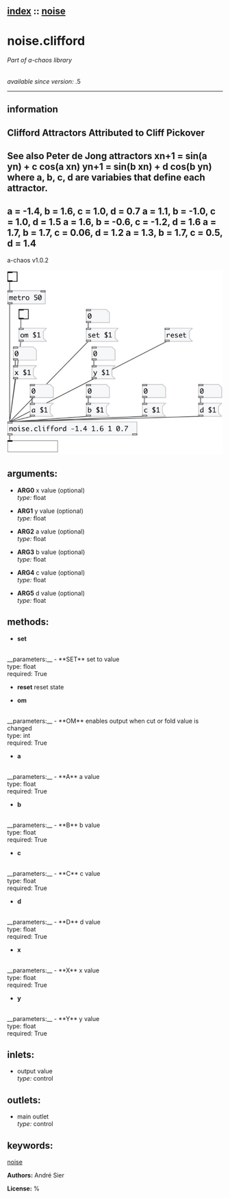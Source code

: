 [index](index.html) :: [noise](category_noise.html)
---

# noise.clifford

###### Part of a-chaos library

*available since version:* .5

---


## information
Clifford Attractors
Attributed to Cliff Pickover
---
See also Peter de Jong attractors
xn+1 = sin(a yn) + c cos(a xn)
yn+1 = sin(b xn) + d cos(b yn)
where a, b, c, d are variabies that define each attractor.
---
a = -1.4, b = 1.6, c = 1.0, d = 0.7
a = 1.1, b = -1.0, c = 1.0, d = 1.5
a = 1.6, b = -0.6, c = -1.2, d = 1.6
a = 1.7, b = 1.7, c = 0.06, d = 1.2
a = 1.3, b = 1.7, c = 0.5, d = 1.4
---
a-chaos v1.0.2



[![example](../examples/img/noise.clifford.jpg)](../examples/pd/noise.clifford.pd)



## arguments:

* **ARG0**
x value (optional)<br>
_type:_ float<br>

* **ARG1**
y value (optional)<br>
_type:_ float<br>

* **ARG2**
a value (optional)<br>
_type:_ float<br>

* **ARG3**
b value (optional)<br>
_type:_ float<br>

* **ARG4**
c value (optional)<br>
_type:_ float<br>

* **ARG5**
d value (optional)<br>
_type:_ float<br>



## methods:

* **set**
<br>
  __parameters:__
  - **SET** set to value<br>
    type: float <br>
    required: True <br>

* **reset**
reset state<br>

* **om**
<br>
  __parameters:__
  - **OM** enables output when cut or fold value is changed<br>
    type: int <br>
    required: True <br>

* **a**
<br>
  __parameters:__
  - **A** a value<br>
    type: float <br>
    required: True <br>

* **b**
<br>
  __parameters:__
  - **B** b value<br>
    type: float <br>
    required: True <br>

* **c**
<br>
  __parameters:__
  - **C** c value<br>
    type: float <br>
    required: True <br>

* **d**
<br>
  __parameters:__
  - **D** d value<br>
    type: float <br>
    required: True <br>

* **x**
<br>
  __parameters:__
  - **X** x value<br>
    type: float <br>
    required: True <br>

* **y**
<br>
  __parameters:__
  - **Y** y value<br>
    type: float <br>
    required: True <br>






## inlets:

* output value<br>
_type:_ control



## outlets:

* main outlet<br>
_type:_ control



## keywords:

[noise](keywords/noise.html)






**Authors:** André Sier




**License:** %





